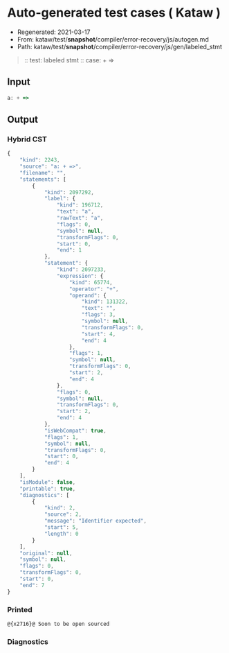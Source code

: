 # Auto-generated test cases ( Kataw )
- Regenerated: 2021-03-17
- From: kataw/test/__snapshot__/compiler/error-recovery/js/autogen.md
- Path: kataw/test/__snapshot__/compiler/error-recovery/js/gen/labeled_stmt
> :: test: labeled stmt
> :: case: + =>
## Input

`````js
a: + =>
`````

## Output

### Hybrid CST

```javascript
{
    "kind": 2243,
    "source": "a: + =>",
    "filename": "",
    "statements": [
        {
            "kind": 2097292,
            "label": {
                "kind": 196712,
                "text": "a",
                "rawText": "a",
                "flags": 0,
                "symbol": null,
                "transformFlags": 0,
                "start": 0,
                "end": 1
            },
            "statement": {
                "kind": 2097233,
                "expression": {
                    "kind": 65774,
                    "operator": "+",
                    "operand": {
                        "kind": 131322,
                        "text": "",
                        "flags": 3,
                        "symbol": null,
                        "transformFlags": 0,
                        "start": 4,
                        "end": 4
                    },
                    "flags": 1,
                    "symbol": null,
                    "transformFlags": 0,
                    "start": 2,
                    "end": 4
                },
                "flags": 0,
                "symbol": null,
                "transformFlags": 0,
                "start": 2,
                "end": 4
            },
            "isWebCompat": true,
            "flags": 1,
            "symbol": null,
            "transformFlags": 0,
            "start": 0,
            "end": 4
        }
    ],
    "isModule": false,
    "printable": true,
    "diagnostics": [
        {
            "kind": 2,
            "source": 2,
            "message": "Identifier expected",
            "start": 5,
            "length": 0
        }
    ],
    "original": null,
    "symbol": null,
    "flags": 0,
    "transformFlags": 0,
    "start": 0,
    "end": 7
}
```

### Printed

```javascript
@{x2716}@ Soon to be open sourced
```

### Diagnostics

```javascript

```

